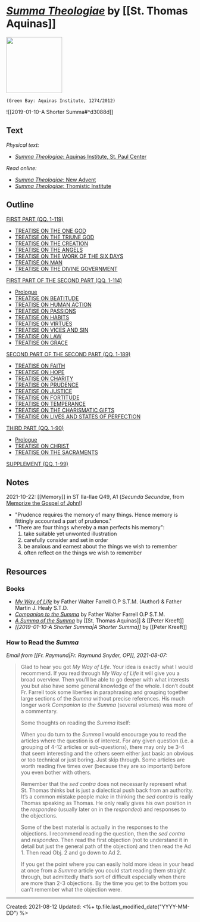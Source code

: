 
# [*Summa Theologiae*](https://stpaulcenter.com/product/summa-theologiae-complete-set/) by [[St. Thomas Aquinas]]

<img src="https://stpaulcenter.com/wp-content/uploads/2018/05/9781623400149_FC-768x682.jpg" width=150>

`(Green Bay: Aquinas Institute, 1274/2012)`

![[2019-01-10-A Shorter Summa#^d3088d]]

## Text
*Physical text:*
- [*Summa Theologiae*: Aquinas Institute, St. Paul Center](https://stpaulcenter.com/product/summa-theologiae-complete-set/)

*Read online:* 
- [*Summa Theologiae*: New Advent](https://www.newadvent.org/summa/)
- [*Summa Theologiae*: Thomistic Institute](https://aquinas101.thomisticinstitute.org/st-index)

## Outline

[FIRST PART (QQ. 1-119)](http://aquinas101.thomisticinstitute.org/st-ia)  
-   [TREATISE ON THE ONE GOD](http://aquinas101.thomisticinstitute.org/st-ia#TOC17)  
-   [TREATISE ON THE TRIUNE GOD](http://aquinas101.thomisticinstitute.org/st-ia#TOC18)  
-   [TREATISE ON THE CREATION](http://aquinas101.thomisticinstitute.org/st-ia#TOC02)
-   [TREATISE ON THE ANGELS](http://aquinas101.thomisticinstitute.org/st-ia#TOC03)  
-   [TREATISE ON THE WORK OF THE SIX DAYS](http://aquinas101.thomisticinstitute.org/st-ia#TOC04)  
-   [TREATISE ON MAN](http://aquinas101.thomisticinstitute.org/st-ia#TOC05)  
-   [TREATISE ON THE DIVINE GOVERNMENT](http://aquinas101.thomisticinstitute.org/st-ia#TOC06)  

[FIRST PART OF THE SECOND PART (QQ. 1-114)](http://aquinas101.thomisticinstitute.org/st-iaiiae)  
-   [Prologue](http://aquinas101.thomisticinstitute.org/st-iaiiae-prologue)  
-   [TREATISE ON BEATITUDE](http://aquinas101.thomisticinstitute.org/st-iaiiae#TOC19)  
-   [TREATISE ON HUMAN ACTION](http://aquinas101.thomisticinstitute.org/st-iaiiae#TOC20)  
-   [TREATISE ON PASSIONS](http://aquinas101.thomisticinstitute.org/st-iaiiae#TOC21)  
-   [TREATISE ON HABITS](http://aquinas101.thomisticinstitute.org/st-iaiiae#TOC08)  
-   [TREATISE ON VIRTUES](http://aquinas101.thomisticinstitute.org/st-iaiiae#TOC22)  
-   [TREATISE ON VICES AND SIN](http://aquinas101.thomisticinstitute.org/st-iaiiae#TOC23)  
-   [TREATISE ON LAW](http://aquinas101.thomisticinstitute.org/st-iaiiae#TOC09)  
-   [TREATISE ON GRACE](http://aquinas101.thomisticinstitute.org/st-iaiiae#TOC24)  

[SECOND PART OF THE SECOND PART (QQ. 1-189)](http://aquinas101.thomisticinstitute.org/st-iiaiiae)  
-   [TREATISE ON FAITH](http://aquinas101.thomisticinstitute.org/st-iiaiiae#TOC25)  
-   [TREATISE ON HOPE](http://aquinas101.thomisticinstitute.org/st-iiaiiae#TOC26)  
-   [TREATISE ON CHARITY](http://aquinas101.thomisticinstitute.org/st-iiaiiae#TOC27)  
-   [TREATISE ON PRUDENCE](http://aquinas101.thomisticinstitute.org/st-iiaiiae#TOC11)  
-   [TREATISE ON JUSTICE](http://aquinas101.thomisticinstitute.org/st-iiaiiae#TOC28)  
-   [TREATISE ON FORTITUDE](http://aquinas101.thomisticinstitute.org/st-iiaiiae#TOC12)
-   [TREATISE ON TEMPERANCE](http://aquinas101.thomisticinstitute.org/st-iiaiiae#TOC29)  
-   [TREATISE ON THE CHARISMATIC GIFTS](http://aquinas101.thomisticinstitute.org/st-iiaiiae#TOC13)  
-   [TREATISE ON LIVES AND STATES OF PERFECTION](http://aquinas101.thomisticinstitute.org/st-iiaiiae#TOC30)  
    
[THIRD PART (QQ. 1-90)](http://aquinas101.thomisticinstitute.org/st-iiia)  
-   [Prologue](http://aquinas101.thomisticinstitute.org/st-iiia-prologue)  
-   [TREATISE ON CHRIST](http://aquinas101.thomisticinstitute.org/st-iiia#TOC31)  
-   [TREATISE ON THE SACRAMENTS](http://aquinas101.thomisticinstitute.org/st-iiia#TOC32)  

[SUPPLEMENT (QQ. 1-99)](http://aquinas101.thomisticinstitute.org/st-supp)

## Notes
2021-10-22: [[Memory]] in ST IIa-IIae Q49, A1 (*Secunda Secundae*, from [Memorize the Gospel of John!](https://catholicexchange.com/memorize-the-gospel-of-john))
- "Prudence requires the memory of many things. Hence memory is fittingly accounted a part of prudence."
- "There are four things whereby a man perfects his memory":
	1. take suitable yet unwonted illustration
	2. carefully consider and set in order
	3. be anxious and earnest about the things we wish to remember
	4. often reflect on the things we wish to remember

## Resources
### Books
- *[My Way of Life](https://www.amazon.com/dp/1618908332/?psc=1)* by Father Walter Farrell O.P S.T.M. (Author) & Father Martin J. Healy S.T.D.
- *[Companion to the Summa](http://www.domcentral.org/farrell/companion/)* by Father Walter Farrell O.P S.T.M.
- *[A Summa of the Summa](https://www.amazon.com/Summa-Thomas-Aquinas/dp/089870300X)* by [[St. Thomas Aquinas]] & [[Peter Kreeft]]
- *[[2019-01-10-A Shorter Summa|A Shorter Summa]]* by [[Peter Kreeft]]

### How to Read the *Summa*
*Email from [[Fr. Raymund|Fr. Raymund Snyder, OP]], 2021-08-07:*

>Glad to hear you got *My Way of Life*. Your idea is exactly what I would recommend. If you read through *My Way of Life* it will give you a broad overview. Then you’ll be able to go deeper with what interests you but also have some general knowledge of the whole. I don’t doubt Fr. Farrell took some liberties in paraphrasing and grouping together large sections of the *Summa* without precise references. His much longer work *Companion to the Summa* (several volumes) was more of a commentary.  
>
>Some thoughts on reading the *Summa* itself:  
>
>When you do turn to the *Summa* I would encourage you to read the articles where the question is of interest. For any given question (i.e. a grouping of 4-12 articles or sub-questions), there may only be 3-4 that seem interesting and the others seem either just basic an obvious or too technical or just boring. Just skip through. Some articles are worth reading five times over (because they are so important) before you even bother with others.   
>
>Remember that the *sed contra* does not necessarily represent what St. Thomas thinks but is just a dialectical push back from an authority. It’s a common mistake people make in thinking the *sed contra* is really Thomas speaking as Thomas. He only really gives his own position in the *respondeo* (usually later on in the *respondeo*) and responses to the objections.  
>
>Some of the best material is actually in the responses to the objections. I recommend reading the question, then the *sed contra* and *respondeo*. Then read the first objection (not to understand it in detail but just the general path of the objection) and then read the Ad 1. Then read Obj. 2 and go down to Ad 2.  
>  
>If you get the point where you can easily hold more ideas in your head at once from a *Summa* article you could start reading them straight through, but admittedly that’s sort of difficult especially when there are more than 2-3 objections. By the time you get to the bottom you can’t remember what the objection were.


---
Created: 2021-08-12
Updated: <%+ tp.file.last_modified_date("YYYY-MM-DD") %>
